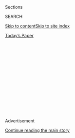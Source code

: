 <div id="app">

<div>

<div>

<div>

<div class="NYTAppHideMasthead css-1q2w90k e1suatyy0">

<div class="section css-ui9rw0 e1suatyy2">

<div class="css-eph4ug er09x8g0">

<div class="css-6n7j50">

</div>

<span class="css-1dv1kvn">Sections</span>

<div class="css-10488qs">

<span class="css-1dv1kvn">SEARCH</span>

</div>

[Skip to content](#site-content)[Skip to site
index](#site-index)

</div>

<div class="css-10698na e1huz5gh0">

</div>

</div>

<div id="masthead-bar-one" class="section hasLinks css-15hmgas e1csuq9d3">

<div class="css-uqyvli e1csuq9d0">

</div>

<div class="css-1uqjmks e1csuq9d1">

</div>

<div class="css-9e9ivx">

[](https://myaccount.nytimes.com/auth/login?response_type=cookie&client_id=vi)

</div>

<div class="css-1bvtpon e1csuq9d2">

[Today’s
Paper](https://www.nytimes.com/section/todayspaper)

</div>

</div>

</div>

</div>

<div data-aria-hidden="false">

<div id="site-content" data-role="main">

<div>

<div class="css-1aor85t" style="opacity:0.000000001;z-index:-1;visibility:hidden">

<div class="css-1hqnpie">

<div class="css-epjblv">

<span class="css-17xtcya">[Opinion](/section/opinion)</span><span class="css-x15j1o">|</span><span class="css-fwqvlz">‘If
I Hadn’t Been Transferred, I Would Have
Died’</span>

</div>

<div class="css-k008qs">

<div class="css-1iwv8en">

<span class="css-18z7m18"></span>

<div>

</div>

</div>

<span class="css-1n6z4y">https://nyti.ms/2DaW25s</span>

<div class="css-1705lsu">

<div class="css-4xjgmj">

<div class="css-4skfbu" data-role="toolbar" data-aria-label="Social Media Share buttons, Save button, and Comments Panel with current comment count" data-testid="share-tools">

  - 
  - 
  - 
  - 
    
    <div class="css-6n7j50">
    
    </div>

  - 
  - 

</div>

</div>

</div>

</div>

</div>

</div>

<div id="NYT_TOP_BANNER_REGION" class="css-13pd83m">

</div>

<div id="top-wrapper" class="css-1sy8kpn">

<div id="top-slug" class="css-l9onyx">

Advertisement

</div>

[Continue reading the main
story](#after-top)

<div class="ad top-wrapper" style="text-align:center;height:100%;display:block;min-height:250px">

<div id="top" class="place-ad" data-position="top" data-size-key="top">

</div>

</div>

<div id="after-top">

</div>

</div>

<div>

<div class="css-v5btjw etb61u70">

<div class="css-v05ibm etb61u71">

[Opinion](/section/opinion)

</div>

</div>

<div id="sponsor-wrapper" class="css-1hyfx7x">

<div id="sponsor-slug" class="css-19vbshk">

Supported by

</div>

[Continue reading the main
story](#after-sponsor)

<div id="sponsor" class="ad sponsor-wrapper" style="text-align:center;height:100%;display:block">

</div>

<div id="after-sponsor">

</div>

</div>

<div class="css-186x18t">

</div>

<div class="css-17y7wtz ehdk2mb0">

# ‘If I Hadn’t Been Transferred, I Would Have Died’

</div>

Conversations about death from Covid-19 revolve around patient
characteristics. But hospitals matter, too.

<div class="css-18e8msd">

<div class="css-vp77d3 epjyd6m0">

<div class="css-1baulvz">

By <span class="css-1baulvz last-byline" itemprop="name">Daniela J.
Lamas</span>

<div class="css-8atqhb">

Dr. Lamas is a critical care doctor.

</div>

</div>

</div>

  - Aug. 4,
    2020

  - 
    
    <div class="css-4xjgmj">
    
    <div class="css-d8bdto" data-role="toolbar" data-aria-label="Social Media Share buttons, Save button, and Comments Panel with current comment count" data-testid="share-tools">
    
      - 
      - 
      - 
      - 
        
        <div class="css-6n7j50">
        
        </div>
    
      - 
      - 
    
    </div>
    
    </div>

</div>

<div class="css-79elbk" data-testid="photoviewer-wrapper">

<div class="css-z3e15g" data-testid="photoviewer-wrapper-hidden">

</div>

<div class="css-1a48zt4 ehw59r15" data-testid="photoviewer-children">

![<span class="css-16f3y1r e13ogyst0" data-aria-hidden="true">A
coronavirus message is posted in California’s rural Imperial County
which has been hard-hit by the COVID-19 pandemic on July 23, in El
Centro, California. Imperial County currently suffers from the highest
death rate and near-highest infection rate from COVID-19 in
California.</span><span class="css-cnj6d5 e1z0qqy90" itemprop="copyrightHolder"><span class="css-1ly73wi e1tej78p0">Credit...</span><span><span>Mario
Tama/Getty
Images</span></span></span>](https://static01.nyt.com/images/2020/08/04/opinion/04Lamas/04Lamas-articleLarge.jpg?quality=75&auto=webp&disable=upscale)

</div>

</div>

</div>

<div class="section meteredContent css-1r7ky0e" name="articleBody" itemprop="articleBody">

<div class="css-1fanzo5 StoryBodyCompanionColumn">

<div class="css-53u6y8">

There she was. After more than three weeks on the ventilator, after
battling weakness and delirium on the general medical floor and a stay
at the long-term rehab hospital where she rebuilt the strength to walk
again, my patient had made it home. The dark shadows beneath her eyes
were fading. Her skin was tanned. The persistent shortness of breath had
finally abated, and she had recently run four miles to commemorate four
months since she was diagnosed with Covid-19.

Four months. I closed my eyes and found myself once again in those early
days of the pandemic, clustered outside her room with a team of doctors
and nurses. Nearly two weeks in, she still needed high levels of support
from the ventilator and we were starting to talk about the impossible
decisions we might face if her lungs never improved. But we waited,
because this was a new virus and we did not know its course, and because
we had the resources to do so. And now there she was, in clinic — months
later, doing far better than I would have predicted.

I have been surprised by similar recoveries in the past weeks. People we
thought could die, or at least end up significantly impaired, have made
it home. But there is something troubling about this, too. It is clear
to me that there was no one specific therapy that determined the
outcomes of our sickest coronavirus patients in the intensive care unit.

On the contrary. While even the best possible treatment couldn’t save
everyone, those who survived did so because of meticulous critical care,
which requires a combination of resources and competency that is only
available to a minority of hospitals in this country. And now, even as
we race toward the hope of a magic bullet for this virus, we must openly
acknowledge that disparity — and work to address it.

</div>

</div>

<div class="css-1fanzo5 StoryBodyCompanionColumn">

<div class="css-53u6y8">

Since the beginning of this crisis, conversations about death from
Covid-19 have revolved around patient characteristics — men are more
likely to die than women, as are people who are older or obese, or those
with co-morbidities. But we now know that the hospital matters, too.

In [a large
study](https://jamanetwork.com/journals/jamainternalmedicine/fullarticle/2768602)
that was recently published in the journal JAMA Internal Medicine, a
team of researchers examined hospital mortality rates in more than 2,200
critically ill coronavirus patients in 65 hospitals throughout the
country. Their findings? Patients admitted to hospitals with fewer than
50 I.C.U. beds — smaller hospitals — were more than three times more
likely to die than patients admitted to larger hospitals.

Though they were not able to study factors like staffing and hospital
strain, these likely contributed. In fact, a recent [investigative piece
in The
Times](https://www.nytimes.com/2020/07/01/nyregion/Coronavirus-hospitals.html)
examined mortality data for hospitals in New York City — and found that
at the peak of the pandemic, patients at some community hospitals (with
lower staffing and worse equipment) were three times more likely to die
as patients in medical centers in the wealthiest areas.

Knowing firsthand what it requires to keep critically ill Covid-19
patients alive, this does not surprise me. Though the public has largely
focused on new treatments — with excitement and controversy swirling
around remdesivir and dexamethasone and convalescent plasma — none of
these are any use without the people and systems to deliver critical
care, a laborious and resource-intensive process.

In the I.C.U., we must interpret and react to each indicator. Our nurses
are frequently at the bedside, attuned to the most minute change. We
make constant small tweaks to the ventilator and to our medications to
support blood pressure. Though it looks passive in a way — a comatose
patient in a bed — and is not at all glamorous, critical care is an
immensely active process.

</div>

</div>

<div class="css-1fanzo5 StoryBodyCompanionColumn">

<div class="css-53u6y8">

We are all familiar with the images of Covid-19 patients lying on their
chests, and we know that prone positioning saves lives. But the simple
act of turning a critically ill patient is physically strenuous and, if
done hastily, treacherous. Breathing tubes and intravenous lines can
become dislodged. The head must be repositioned every two hours.

At my hospital, during the height of the pandemic, we formed a dedicated
“prone team” of respiratory and physical therapists who were available
24 hours a day. This spared the bedside nurses and kept patients as safe
as possible. Even so, breathing tubes became kinked, and on at least one
occasion, we had to urgently replace a breathing tube — a risky
procedure. This is why in some hospitals, prone positioning might not
have been offered at all. Indeed, the JAMA study found rates of prone
positioning to range from just under 5 percent at one hospital to nearly
80 percent at another. Patients would have suffered as a result.

Anyone who has cared for a coronavirus patient knows how quickly they
can crash. Thick mucus blocks airways and endotracheal tubes. Oxygen
levels plummet. Heart rhythms go haywire. As a doctor, I’ll admit that
we are rarely the first to intervene in these moments of crisis.
Instead, we rely on nurses and respiratory therapists. More times than I
would like to count, I have watched with gratitude as their
interventions — suctioning, repositioning a breathing tube, increasing
the dose of medications to raise blood pressure — avert certain
disaster. It is humbling to realize that had our nurses been spread too
thin, these relatively small events would have turned catastrophic.

Perhaps most importantly, because we had the resources to do so, we were
able to give our patients time for their lungs to recover. I think of
one man, a father, so sick that he was dependent not just on the
ventilator but also on a heart-lung bypass machine. These machines, and
the staff who know how to manage them, are a truly limited resource.
Large academic centers have five of them, maybe 10. Some community
hospitals do not have any.

This man had been on the machine for weeks, encountering one
complication after another. He bled, we stopped blood thinners, and then
surgeons had to rush in overnight to replace a part of the machine when
it clotted off. There seemed to be no way out. But then, even as we
prepared to say *enough*, his lungs started to improve. I remember
standing outside his room one overnight, amazed, as his stiff lungs
began to work with the ventilator once again.

He has now left the hospital. On the night of his return home, his son
sent me a note: “Finally family is back, and that is the best feeling of
this world.”

You might say he was lucky. But so were we. He was able to return home
not because of any 11th-hour save on our part, but because we were able
to watch and wait. And we could only afford to do so because here in
Boston, we were busy but never underwater. Of course, we made mistakes,
miscalculations and errors in judgment as we learned about this new
disease. But we were in a privileged position. It could have been far
worse. And as the pandemic tears through rural areas of the country with
even less access to resource-rich hospitals, I am worried that the
inequities of this virus will only become more entrenched.

</div>

</div>

<div class="css-1fanzo5 StoryBodyCompanionColumn">

<div class="css-53u6y8">

Just as we devote resources to finding a vaccine, we must also devote
resources to helping hospitals deliver high-quality critical care. Maybe
that will mean better allocating the resources we do have through a more
robust, coordinated system of hospital-to-hospital patient transfers
within each region. Maybe it means creating something akin to dedicated
coronavirus centers of excellence throughout the country, with certain
core competencies. Maybe it will mean expanding the reach of experienced
critical care hospitals through telehealth. This will not be easy. But
as this virus will be with us for the foreseeable future, it is our duty
to try.

As the video visit with my patient ended that day, she reminded me that
she had been transferred to us from a small hospital in the western part
of our state. “If I hadn’t been transferred, I would have died,” she
said. I paused, reflecting on that. What had we done for her, really? We
had never enrolled her in a clinical trial. There was no mystery
diagnosis to be solved, no high-risk procedure performed. We simply did
our best to minimize damage to her lungs and keep her other organs
functioning while we waited.

Which makes it even more painful to admit that she might be right.

Daniela J. Lamas is a critical care doctor at Brigham and Women’s
Hospital in Boston.

*The Times is committed to publishing* [*a diversity of
letters*](https://www.nytimes.com/2019/01/31/opinion/letters/letters-to-editor-new-york-times-women.html)
*to the editor. We’d like to hear what you think about this or any of
our articles. Here are some*
[*tips*](https://help.nytimes.com/hc/en-us/articles/115014925288-How-to-submit-a-letter-to-the-editor)*.
And here’s our email:*
[*letters@nytimes.com*](mailto:letters@nytimes.com)*.*

*Follow The New York Times Opinion section on*
[*Facebook*](https://www.facebook.com/nytopinion)*,* [*Twitter
(@NYTopinion)*](http://twitter.com/NYTOpinion) *and*
[*Instagram*](https://www.instagram.com/nytopinion/)*.*

</div>

</div>

</div>

<div>

</div>

<div>

</div>

<div>

</div>

<div>

<div id="bottom-wrapper" class="css-1ede5it">

<div id="bottom-slug" class="css-l9onyx">

Advertisement

</div>

[Continue reading the main
story](#after-bottom)

<div id="bottom" class="ad bottom-wrapper" style="text-align:center;height:100%;display:block;min-height:90px">

</div>

<div id="after-bottom">

</div>

</div>

</div>

</div>

</div>

## Site Index

<div>

</div>

## Site Information Navigation

  - [© <span>2020</span> <span>The New York Times
    Company</span>](https://help.nytimes.com/hc/en-us/articles/115014792127-Copyright-notice)

<!-- end list -->

  - [NYTCo](https://www.nytco.com/)
  - [Contact
    Us](https://help.nytimes.com/hc/en-us/articles/115015385887-Contact-Us)
  - [Work with us](https://www.nytco.com/careers/)
  - [Advertise](https://nytmediakit.com/)
  - [T Brand Studio](http://www.tbrandstudio.com/)
  - [Your Ad
    Choices](https://www.nytimes.com/privacy/cookie-policy#how-do-i-manage-trackers)
  - [Privacy](https://www.nytimes.com/privacy)
  - [Terms of
    Service](https://help.nytimes.com/hc/en-us/articles/115014893428-Terms-of-service)
  - [Terms of
    Sale](https://help.nytimes.com/hc/en-us/articles/115014893968-Terms-of-sale)
  - [Site
    Map](https://spiderbites.nytimes.com)
  - [Help](https://help.nytimes.com/hc/en-us)
  - [Subscriptions](https://www.nytimes.com/subscription?campaignId=37WXW)

</div>

</div>

</div>

</div>
